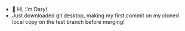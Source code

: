 - 👋 Hi, I’m Daryl
- Just downloaded git desktop, making my first commit on my cloned local copy on the test branch before merging!

<!---
Darveloper1/Darveloper1 is a ✨ special ✨ repository because its `README.md` (this file) appears on your GitHub profile.
You can click the Preview link to take a look at your changes.
--->
